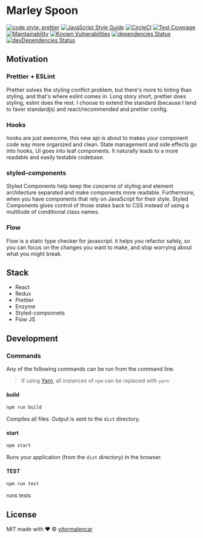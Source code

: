 # Marley Spoon

[![code style: prettier](https://img.shields.io/badge/code_style-prettier-ff69b4.svg)](https://github.com/prettier/prettier)
[![JavaScript Style Guide](https://img.shields.io/badge/code_style-standard-brightgreen.svg)](https://standardjs.com)
[![CircleCI](https://circleci.com/gh/vitormalencar/spoon.svg?style=svg)](https://circleci.com/gh/vitormalencar/spoon)
[![Test Coverage](https://api.codeclimate.com/v1/badges/c458950fb7d58b60b179/test_coverage)](https://codeclimate.com/github/vitormalencar/spoon/test_coverage)
[![Maintainability](https://api.codeclimate.com/v1/badges/c458950fb7d58b60b179/maintainability)](https://codeclimate.com/github/vitormalencar/spoon/maintainability)
[![Known Vulnerabilities](https://snyk.io/test/github/vitormalencar/spoon/badge.svg)](https://snyk.io/test/github/vitormalencar/spoon)
[![dependencies Status](https://david-dm.org/vitormalencar/spoon/status.svg)](https://david-dm.org/vitormalencar/spoon)
[![devDependencies Status](https://david-dm.org/vitormalencar/spoon/dev-status.svg)](https://david-dm.org/vitormalencar/spoon?type=dev)

## Motivation

### Prettier + ESLint

Prettier solves the styling conflict problem, but there's more to linting than styling, and that's where eslint comes in. Long story short, prettier does styling, eslint does the rest. I choose to extend the standard (because I tend to favor standardjs) and react/recommended and prettier config.

### Hooks

hooks are just awesome, this new api is about to makes your component code way more organized and clean. State management and side effects go into hooks, UI goes into leaf components. It naturally leads to a more readable and easily testable codebase.

### styled-components

Styled Components help keep the concerns of styling and element architecture separated and make components more readable. Furthermore, when you have components that rely on JavaScript for their style, Styled Components gives control of those states back to CSS instead of using a multitude of conditional class names.

### Flow

Flow is a static type checker for javascript.
it helps you refactor safely, so you can focus on the changes you want to make, and stop worrying about what you might break.

## Stack

- React
- Redux
- Prettier
- Enzyme
- Styled-componnets
- Flow JS

## Development

### Commands

Any of the following commands can be run from the command line.

> If using [Yarn](https://yarnpkg.com/), all instances of `npm` can be replaced with `yarn`

#### build

```sh
npm run build
```

Compiles all files. Output is sent to the `dist` directory.

#### start

```sh
npm start
```

Runs your application (from the `dist` directory) in the browser.

#### TEST

```sh
npm run test
```

runs tests

## License

MIT made with ❤️ © [vitormalencar](https://github.com/vitormalencar)
